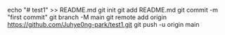 echo "# test1" >> README.md
  git init
  git add README.md
  git commit -m "first commit"
  git branch -M main
  git remote add origin https://github.com/Juhye0ng-park/test1.git
  git push -u origin main
